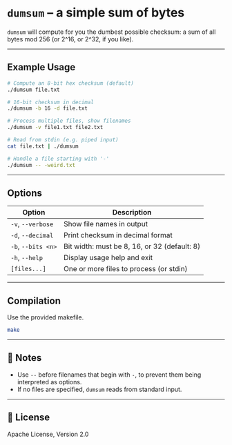 # `dumsum` – a simple sum of bytes

`dumsum` will compute for you the dumbest possible checksum: a sum of all bytes mod 256 (or 2^16, or 2^32, if you like).

---

## Example Usage

```bash
# Compute an 8-bit hex checksum (default)
./dumsum file.txt

# 16-bit checksum in decimal
./dumsum -b 16 -d file.txt

# Process multiple files, show filenames
./dumsum -v file1.txt file2.txt

# Read from stdin (e.g. piped input)
cat file.txt | ./dumsum

# Handle a file starting with '-'
./dumsum -- -weird.txt
```

---

## Options

| Option                | Description                                   |
|-----------------------|-----------------------------------------------|
| `-v`, `--verbose`     | Show file names in output                     |
| `-d`, `--decimal`     | Print checksum in decimal format              |
| `-b`, `--bits <n>`    | Bit width: must be 8, 16, or 32 (default: 8)  |
| `-h`, `--help`        | Display usage help and exit                   |
| `[files...]`          | One or more files to process (or stdin)       |

---

## Compilation

Use the provided makefile.

```bash
make
```

---

## 📝 Notes

- Use `--` before filenames that begin with `-`, to prevent them being interpreted as options.
- If no files are specified, `dumsum` reads from standard input.

---

## 📄 License

Apache License, Version 2.0

